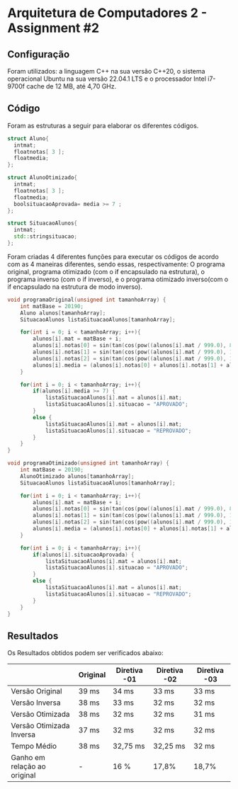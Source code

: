 # Arquitetura de Computadores 2 - Assignment #2

## Configuração

Foram utilizados: a linguagem C++ na sua versão C++20, o sistema operacional Ubuntu na sua versão 22.04.1 LTS e o processador Intel i7-9700f cache de 12 MB, até 4,70 GHz.

## Código
Foram as estruturas a seguir para elaborar os diferentes códigos.

```cpp
struct Aluno{
  intmat;
  floatnotas[ 3 ];
  floatmedia;
};

struct AlunoOtimizado{
  intmat;
  floatnotas[ 3 ];
  floatmedia;
  boolsituacaoAprovada= media >= 7 ;
};

struct SituacaoAlunos{
  intmat;
  std::stringsituacao;
};
```

Foram criadas 4 diferentes funções para executar os códigos de acordo com as 4 maneiras diferentes, sendo essas, respectivamente: O programa original, programa otimizado (com o if encapsulado na estrutura), o programa inverso (com o if inverso), e o programa otimizado inverso(com o if encapsulado na estrutura de modo inverso).

```cpp
void programaOriginal(unsigned int tamanhoArray) {
    int matBase = 20190;
    Aluno alunos[tamanhoArray];
    SituacaoAlunos listaSituacaoAlunos[tamanhoArray];

    for(int i = 0; i < tamanhoArray; i++){
        alunos[i].mat = matBase + i;
        alunos[i].notas[0] = sin(tan(cos(pow((alunos[i].mat / 999.0), 88.0))));
        alunos[i].notas[1] = sin(tan(cos(pow((alunos[i].mat / 999.0), 162.0))));
        alunos[i].notas[2] = sin(tan(cos(pow((alunos[i].mat / 999.0), 139.0))));
        alunos[i].media = (alunos[i].notas[0] + alunos[i].notas[1] + alunos[i].notas[2]) / 3;
    }

    for(int i = 0; i < tamanhoArray; i++){
        if(alunos[i].media >= 7) {
            listaSituacaoAlunos[i].mat = alunos[i].mat;
            listaSituacaoAlunos[i].situacao = "APROVADO";
        }
        else {
            listaSituacaoAlunos[i].mat = alunos[i].mat;
            listaSituacaoAlunos[i].situacao = "REPROVADO";
        }
    }
}

void programaOtimizado(unsigned int tamanhoArray) {
    int matBase = 20190;
    AlunoOtimizado alunos[tamanhoArray];
    SituacaoAlunos listaSituacaoAlunos[tamanhoArray];

    for(int i = 0; i < tamanhoArray; i++){
        alunos[i].mat = matBase + i;
        alunos[i].notas[0] = sin(tan(cos(pow((alunos[i].mat / 999.0), 88.0))));
        alunos[i].notas[1] = sin(tan(cos(pow((alunos[i].mat / 999.0), 162.0))));
        alunos[i].notas[2] = sin(tan(cos(pow((alunos[i].mat / 999.0), 139.0))));
        alunos[i].media = (alunos[i].notas[0] + alunos[i].notas[1] + alunos[i].notas[2]) / 3;
    }

    for(int i = 0; i < tamanhoArray; i++){
        if(alunos[i].situacaoAprovada) {
            listaSituacaoAlunos[i].mat = alunos[i].mat;
            listaSituacaoAlunos[i].situacao = "APROVADO";
        }
        else {
            listaSituacaoAlunos[i].mat = alunos[i].mat;
            listaSituacaoAlunos[i].situacao = "REPROVADO";
        }
    }
}
```

## Resultados

Os Resultados obtidos podem ser verificados abaixo:

| | Original | Diretiva -01 | Diretiva -02 | Diretiva -03
| --- | --- | --- | --- | --- |
Versão Original | 39 ms | 34 ms | 33 ms | 33 ms | 
Versão Inversa | 38 ms | 33 ms | 32 ms | 32 ms | 
Versão Otimizada | 38 ms | 32 ms | 32 ms | 31 ms | 
Versão Otimizada Inversa | 37 ms | 32 ms | 32 ms | 32 ms | 
Tempo Médio | 38 ms | 32,75 ms | 32,25 ms | 32 ms | 
Ganho em relação ao original | - | 16 % | 17,8% | 18,7% | 
